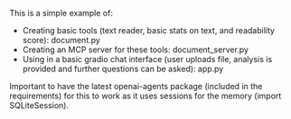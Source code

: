 This is a simple example of:
- Creating basic tools (text reader, basic stats on text, and readability score): document.py
- Creating an MCP server for these tools: document_server.py
- Using in a basic gradio chat interface (user uploads file, analysis is provided and further questions can be asked): app.py

Important to have the latest openai-agents package (included in the requirements) for this to work as it uses sessions for the memory (import SQLiteSession).